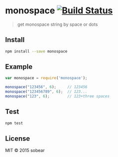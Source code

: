 # monospace [![Build Status](https://travis-ci.org/imsobear/monospace.svg?branch=master)](https://travis-ci.org/imsobear/monospace)

> get monospace string by space or dots

## Install

```bash
npm install --save monospace
```

## Example

```javascript
var monospace = require('monospace');

monospace("123456", 6);     // 123456
monospace("123456789", 6);  // 123...
monospace("123", 6);        // 123+three spaces
```

## Test

```bash
npm test
```

## License

MIT &copy; 2015 sobear
